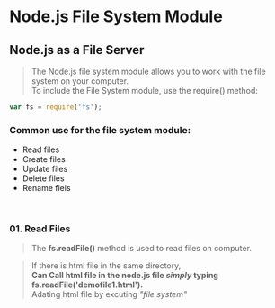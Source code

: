 # Node.js File System Module

## Node.js as a File Server

> The Node.js file system module allows you to work with the file system on your computer.<br>
To include the File System module, use the require() method:

```js
var fs = require('fs');
```
### Common use for the file system module:
- Read files
- Create files
- Update files
- Delete files
- Rename fiels
<br>

### 01. Read Files

> The **fs.readFile()** method is used to read files on computer. 

> If there is html file in the same directory, <br> **Can Call html file in the node.js file *simply* typing fs.readFile('demofile1.html').**<br> Adating html file by excuting *"file system"*